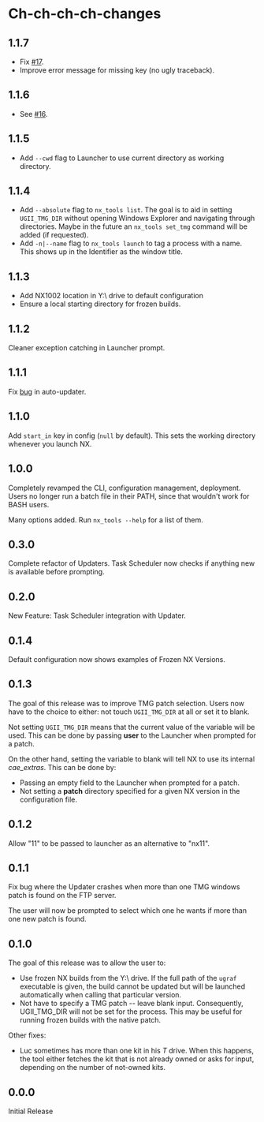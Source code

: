 # Ch-ch-ch-ch-changes

## 1.1.7

- Fix [#17](https://github.com/beselim/nx_tools/issues/17).
- Improve error message for missing key (no ugly traceback).

## 1.1.6

-  See [#16](https://github.com/beselim/nx_tools/issues/16).

## 1.1.5

- Add `--cwd` flag to Launcher to use current directory as working directory.

## 1.1.4

- Add `--absolute` flag to `nx_tools list`. The goal is to aid in setting `UGII_TMG_DIR` without opening Windows Explorer and navigating through directories. Maybe in the future an `nx_tools set_tmg` command will be added (if requested).
- Add `-n|--name` flag to `nx_tools launch` to tag a process with a name. This shows up in the Identifier as the window title.

## 1.1.3

- Add NX1002 location in Y:\ drive to default configuration
- Ensure a local starting directory for frozen builds.

## 1.1.2

Cleaner exception catching in Launcher prompt.

## 1.1.1

Fix [bug](https://github.com/beselim/nx_tools/issues/13) in auto-updater.

## 1.1.0

Add `start_in` key in config (`null` by default). This sets the working directory whenever you launch NX. 

## 1.0.0

Completely revamped the CLI, configuration management, deployment. Users no longer run a batch file in their PATH, since that wouldn't work for BASH users. 

Many options added. Run `nx_tools --help` for a list of them. 

## 0.3.0

Complete refactor of Updaters. Task Scheduler now checks if anything new is available before prompting. 

## 0.2.0

New Feature: Task Scheduler integration with Updater.


## 0.1.4

Default configuration now shows examples of Frozen NX Versions.

## 0.1.3

The goal of this release was to improve TMG patch selection. Users now have to the choice to either: not touch `UGII_TMG_DIR` at all or set it to blank. 

Not setting `UGII_TMG_DIR` means that the current value of the variable will be used. This can be done by passing **user** to the Launcher when prompted for a patch. 

On the other hand, setting the variable to blank will tell NX to use its internal *cae_extras*. This can be done by:
* Passing an empty field to the Launcher when prompted for a patch. 
* Not setting a **patch** directory specified for a given NX version in the configuration file. 

## 0.1.2

Allow "11" to be passed to launcher as an alternative to "nx11".

## 0.1.1

Fix bug where the Updater crashes when more than one TMG windows patch is found on the FTP server. 

The user will now be prompted to select which one he wants if more than one new patch is found.
 
## 0.1.0

The goal of this release was to allow the user to:

* Use frozen NX builds from the Y:\ drive. If the full path of the 
`ugraf` executable is given, the build cannot be updated but will
be launched automatically when calling that particular version. 
* Not have to specify a TMG patch -- leave blank input. Consequently, 
UGII_TMG_DIR will not be set for the process. This may be useful for running 
frozen builds with the native patch.

Other fixes:
* Luc sometimes has more than one kit in his *T* drive. When this happens, the
tool either fetches the kit that is not already owned or asks for input, depending
on the number of not-owned kits. 

## 0.0.0

Initial Release